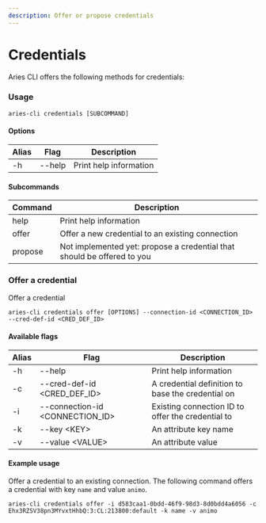 ```yaml
---
description: Offer or propose credentials
---
```


# Credentials

Aries CLI offers the following methods for credentials:

### Usage

```
aries-cli credentials [SUBCOMMAND]
```

#### Options

| Alias | Flag   | Description            |
| ----- | ------ | ---------------------- |
| -h    | --help | Print help information |

#### Subcommands

| Command | Description                                                             |
| ------- | ----------------------------------------------------------------------- |
| help    | Print help information                                                  |
| offer   | Offer a new credential to an existing connection                        |
| propose | Not implemented yet: propose a credential that should be offered to you |



### Offer a credential

Offer a credential

```
aries-cli credentials offer [OPTIONS] --connection-id <CONNECTION_ID> --cred-def-id <CRED_DEF_ID>
```

#### Available flags

| Alias | Flag                              | Description                                       |
| ----- | --------------------------------- | ------------------------------------------------- |
| -h    | --help                            | Print help information                            |
| -c    | --cred-def-id \<CRED\_DEF\_ID>    | A credential definition to base the credential on |
| -i    | --connection-id \<CONNECTION\_ID> | Existing connection ID to offer the credential to |
| -k    | --key \<KEY>                      | An attribute key name                             |
| -v    | --value \<VALUE>                  | An attribute value                                |

#### Example usage

Offer a credential to an existing connection. The following command offers a credential with key `name` and value `animo`.

```
aries-cli credentials offer -i d583caa1-0bdd-46f9-98d3-8d0bdd4a6056 -c Ehx3RZSV38pn3MYvxtHhbQ:3:CL:213800:default -k name -v animo
```
